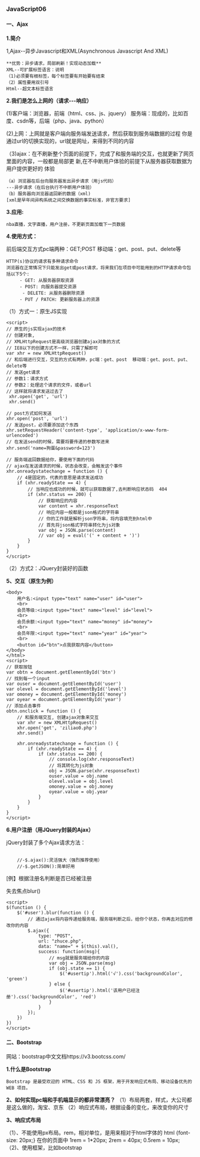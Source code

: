 ### 		JavaScript06

#### 一、Ajax

**1.简介**

1,Ajax--异步Javascript和XML(Asynchronous Javascript And XML)

	**优势：异步请求，局部刷新！实现动态加载**
	XML--可扩展标签语言：说明
	（1)必须要有根标签，每个标签要有开始要有结束
	（2）属性要用双引号
	Html--超文本标签语言



**2.我们是怎么上网的（请求---响应）**

(1)客户端：浏览器，前端（html、css、js、jquery）
		服务端：现成的，比如百度、csdn等，后端（php、java、python）
	
(2)上网：上网就是客户端向服务端发送请求，然后获取到服务端数据的过程
		你是通过url的切换实现的，url就是网址，来得到不同的内容

（3)ajax：在不刷新整个页面的前提下，完成了和服务端的交互，也就更新了网页里面的内容，一般都是局部更	新,在不中断用户体验的前提下从服务器获取数据为用户提供更好的 体验

```
（a）浏览器在后台向服务器发出异步请求（用js代码）
---异步请求（在后台执行不中断用户体验）
（b）服务器向浏览器返回新的数据（xml)
[xml是早年间异构系统之间交换数据的事实标准，非官方要求]
```

**3.应用:**

	nba直播，文字直播，用户注册，不更新页面加载下一页数据

**4.使用方式：**

前后端交互方式pc端两种：GET;POST  移动端：get、post、put、delete等

```
HTTP(s)协议的请求有多种请求命令
浏览器在正常情况下只能发出get或post请求，将来我们在项目中可能用到的HTTP请求命令包括以下5个:
	 - GET: 从服务器获取资源
	 - POST: 向服务器提交资源
	  - DELETE: 从服务器删除资源
	 - PUT / PATCH: 更新服务器上的资源
```

（1）方式一：原生JS实现

```
<script>
// 原生的js实现ajax的技术
// 创建对象,
// XMLHttpRequest是高级浏览器创建ajax对象的方式
// IE8以下的创建方式不一样，只需了解即可
var xhr = new XMLHttpRequest()
// 和后端进行交互，交互的方式有两种，pc端：get、post  移动端：get、post、put、delete等
// 发送get请求 
// 参数1：请求方式
// 参数2：处理这个请求的文件，或者url
// 这样就将请求发送过去了
 xhr.open('get', 'url')
 xhr.send()

// post方式如何发送
xhr.open('post', 'url')
// 发送post，必须要添加这个东西
xhr.setRequestHeader('content-type', 'application/x-www-form-urlencoded')
// 在发送send的时候，需要将要传递的参数写进来
xhr.send('name=狗蛋&password=123')

// 服务端返回数据给你，要使用下面的代码
// ajax在发送请求的时候，状态会改变，会触发这个事件
xhr.onreadystatechange = function () {
    // 4是固定的，代表的意思是请求发送成功
    if (xhr.readyState == 4) {
        // 当响应也成功的时候，就可以获取数据了,去判断响应状态码  404
        if (xhr.status == 200) {
            // 获取响应的内容
            var content = xhr.responseText
            // 响应内容一般都是json格式的字符串
            // 你的工作就是解析json字符串，将内容填充到html中
            // 首先将json格式字符串转化为js对象
            var obj = JSON.parse(content)
            // var obj = eval('(' + content + ')')
        }
    }
}
</script>
```

（2）方式2：JQuery封装好的函数

**5、交互（原生为例）**

```
<body>
    用户名:<input type="text" name="user" id="user">
    <br>
    会员等级:<input type="text" name="level" id="level">
    <br>
    会员余额:<input type="text" name="money" id="money">
    <br>
    会员年限:<input type="text" name="year" id="year">
    <br>
    <button id="btn">点我获取内容</button>
</body>
</html>
<script>
// 获取按钮
var obtn = document.getElementById('btn')
// 找到每一个input
var ouser = document.getElementById('user')
var olevel = document.getElementById('level')
var omoney = document.getElementById('money')
var oyear = document.getElementById('year')
// 添加点击事件
obtn.onclick = function () {
    // 和服务端交互, 创建ajax对象来交互
    var xhr = new XMLHttpRequest()
    xhr.open('get', 'ziliao0.php')
    xhr.send()

    xhr.onreadystatechange = function () {
        if (xhr.readyState == 4) {
            if (xhr.status == 200) {
                // console.log(xhr.responseText)
                // 将其转化为js对象
                obj = JSON.parse(xhr.responseText)
                ouser.value = obj.name
                olevel.value = obj.level
                omoney.value = obj.money
                oyear.value = obj.year
            }
        }
    }
}
</script>
```

**6.用户注册（用JQuery封装的Ajax）**

jQuery封装了多个Ajax请求方法：

```

	//-$.ajax():灵活强大（强烈推荐使用）
	//-$.getJSON():简单好用
```

[例】根据注册名判断是否已经被注册

失去焦点blur()

```
<script>
$(function () {
    $('#user').blur(function () {
        // 通过ajax将内容传递给服务端，服务端判断之后，给你个状态，你再去对应的修改你的内容
        $.ajax({
            type: "POST",
            url: "zhuce.php",
            data: "name=" + $(this).val(),
            success: function(msg){
                // msg就是服务端给你的内容
                var obj = JSON.parse(msg)
                if (obj.state == 1) {
                    $('#usertip').html('√').css('backgroundColor', 'green')
                } else {
                    $('#usertip').html('该用户已经注册').css('backgroundColor', 'red')
                }
            }
        });
    })
})
</script>
```

#### 二、Bootstrap

网站：bootstrap中文文档https://v3.bootcss.com/

**1.什么是Bootstrap**

	Bootstrap 是最受欢迎的 HTML、CSS 和 JS 框架，用于开发响应式布局、移动设备优先的 WEB 项目。
**2、如何实现pc端和手机端显示的都非常漂亮？**
	（1）布局两套，样式，大公司都是这么做的，淘宝、京东
	（2）响应式布局，根据设备的变化，来改变你的尺寸

**3、响应式布局**

（1）、不能使用px布局。rem，相对单位，是用来相对于html字体的
	   html {font-size: 20px;}
	 在你的页面中  1rem = 1*20px;   2rem = 40px;   0.5rem = 10px;
（2)、使用框架，比如bootstrap


